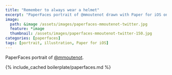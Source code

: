 ```yaml
---
title: "Remember to always wear a helmet"
excerpt: "PaperFaces portrait of @mmoutenot drawn with Paper for iOS on an iPad."
image: 
  path: &image /assets/images/paperfaces-mmoutenot-twitter.jpg 
  feature: *image
  thumbnail: /assets/images/paperfaces-mmoutenot-twitter-150.jpg
categories: [paperfaces]
tags: [portrait, illustration, Paper for iOS]
---
```


PaperFaces portrait of [@mmoutenot](https://twitter.com/mmoutenot).

{% include_cached boilerplate/paperfaces.md %}
